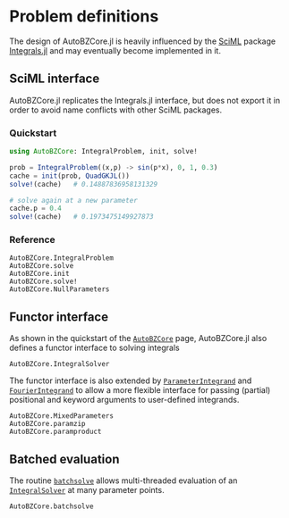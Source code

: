 # Problem definitions

The design of AutoBZCore.jl is heavily influenced by the
[SciML](https://sciml.ai/) package
[Integrals.jl](https://github.com/SciML/Integrals.jl)
and may eventually become implemented in it.

## SciML interface

AutoBZCore.jl replicates the Integrals.jl interface, but does not export it in
order to avoid name conflicts with other SciML packages.

### Quickstart

```julia
using AutoBZCore: IntegralProblem, init, solve!

prob = IntegralProblem((x,p) -> sin(p*x), 0, 1, 0.3)
cache = init(prob, QuadGKJL())
solve!(cache)   # 0.14887836958131329

# solve again at a new parameter
cache.p = 0.4
solve!(cache)   # 0.1973475149927873
```

### Reference

```@docs
AutoBZCore.IntegralProblem
AutoBZCore.solve
AutoBZCore.init
AutoBZCore.solve!
AutoBZCore.NullParameters
```

## Functor interface

As shown in the quickstart of the [`AutoBZCore`](@ref) page, AutoBZCore.jl also defines
a functor interface to solving integrals

```@docs
AutoBZCore.IntegralSolver
```

The functor interface is also extended by [`ParameterIntegrand`](@ref) and
[`FourierIntegrand`](@ref) to
allow a more flexible interface for passing (partial) positional and keyword
arguments to user-defined integrands.

```@docs
AutoBZCore.MixedParameters
AutoBZCore.paramzip
AutoBZCore.paramproduct
```

## Batched evaluation

The routine [`batchsolve`](@ref) allows multi-threaded evaluation of an
[`IntegralSolver`](@ref) at many parameter points.

```@docs
AutoBZCore.batchsolve
```
